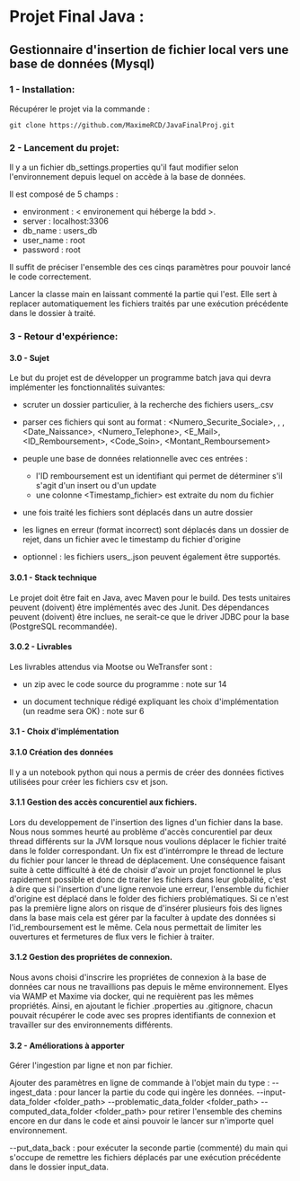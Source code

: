 # Projet Final Java :

## Gestionnaire d'insertion de fichier local vers une base de données (Mysql)

### 1 - Installation:

Récupérer le projet via la commande :

`git clone https://github.com/MaximeRCD/JavaFinalProj.git`

### 2 - Lancement du projet:

Il y a un fichier db_settings.properties qu'il faut modifier selon l'environnement depuis lequel on accède à la base de données.

Il est composé de 5 champs :
- environment : < environement qui héberge la bdd >.
- server : localhost:3306
- db_name : users_db
- user_name : root
- password : root

Il suffit de préciser l'ensemble des ces cinqs paramètres pour pouvoir lancé le code correctement.


Lancer la classe main en laissant commenté la partie qui l'est. Elle sert à replacer automatiquement les fichiers traités par une exécution précédente dans le dossier à traité.

### 3 - Retour d'expérience:
#### 3.0 - Sujet
Le but du projet est de développer un programme batch java qui devra implémenter les fonctionnalités suivantes:

- scruter un dossier particulier, à la recherche des fichiers users_<YYYYMMDDHHmmSS>.csv

- parser ces fichiers qui sont au format :
  <Numero_Securite_Sociale>, <Nom>, <Prenom>, <Date_Naissance>, <Numero_Telephone>, <E_Mail>, <ID_Remboursement>, <Code_Soin>, <Montant_Remboursement>

- peuple une base de données relationnelle avec ces entrées :
    - l'ID remboursement est un identifiant qui permet de déterminer s'il s'agit d'un insert ou d'un update
    - une colonne <Timestamp_fichier> est extraite du nom du fichier

- une fois traité les fichiers sont déplacés dans un autre dossier

- les lignes en erreur (format incorrect) sont déplacés dans un dossier de rejet, dans un fichier avec le timestamp du fichier d'origine

- optionnel : les fichiers users_<YYYYMMDDHHmmSS>.json peuvent également être supportés.

#### 3.0.1 - Stack technique

Le projet doit être fait en Java, avec Maven pour le build.
Des tests unitaires peuvent (doivent) être implémentés avec des Junit.
Des dépendances peuvent (doivent) être inclues, ne serait-ce que le driver JDBC pour la base (PostgreSQL recommandée).


#### 3.0.2 - Livrables

Les livrables attendus via Mootse ou WeTransfer sont :

- un zip avec le code source du programme : note sur 14

- un document technique rédigé expliquant les choix d'implémentation (un readme sera OK) : note sur 6

#### 3.1 - Choix d'implémentation

#### 3.1.0 Création des données

Il y a un notebook python qui nous a permis de créer des données fictives utilisées pour créer les fichiers csv et json.

#### 3.1.1 Gestion des accès concurentiel aux fichiers.

Lors du developpement de l'insertion des lignes d'un fichier dans la base. Nous nous sommes heurté au problème d'accès concurentiel par deux thread différents sur la JVM lorsque nous voulions déplacer le fichier traité dans le folder correspondant. 
Un fix est d'intérrompre le thread de lecture du fichier pour lancer le thread de déplacement.
Une conséquence faisant suite à cette difficulté à été de choisir d'avoir un projet fonctionnel le plus rapidement possible et donc de traiter les fichiers dans leur globalité, c'est à dire que si l'insertion d'une ligne renvoie une erreur, l'ensemble du fichier d'origine est déplacé dans le folder des fichiers problématiques.
Si ce n'est pas la première ligne alors on risque de d'insérer plusieurs fois des lignes dans la base mais cela est gérer par la faculter à update des données si l'id_remboursement est le même.
Cela nous permettait de limiter les ouvertures et fermetures de flux vers le fichier à traiter.

#### 3.1.2 Gestion des propriétes de connexion.

Nous avons choisi d'inscrire les propriétes de connexion à la base de données car nous ne travaillions pas depuis le même environnement.
Elyes via WAMP et Maxime via docker, qui ne requièrent pas les mêmes propriétés. 
Ainsi, en ajoutant le fichier .properties au .gitignore, chacun pouvait récupérer le code avec ses propres identifiants de connexion et travailler sur des environnements différents.


#### 3.2 - Améliorations à apporter

Gérer l'ingestion par ligne et non par fichier.

Ajouter des paramètres en ligne de commande à l'objet main du type : 
--ingest_data : pour lancer la partie du code qui ingère les données.
--input-data_folder <folder_path>
--problematic_data_folder <folder_path>
--computed_data_folder <folder_path>
pour retirer l'ensemble des chemins encore en dur dans le code et ainsi pouvoir le lancer sur n'importe quel environnement.

--put_data_back : pour exécuter la seconde partie (commenté) du main qui s'occupe de remettre les fichiers déplacés par une exécution précédente dans le dossier input_data.